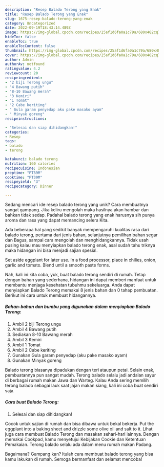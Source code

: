 ```yaml
---
description: "Resep Balado Terong yang Enak"
title: "Resep Balado Terong yang Enak"
slug: 1675-resep-balado-terong-yang-enak
category: Uncategorized
date: 2022-09-19T18:43:14.489Z
image: https://img-global.cpcdn.com/recipes/25af1d6fa0a1c79a/680x482cq70/balado-terong-foto-resep-utama.jpg
hideToc: false
enableToc: true
enableTocContent: false
thumbnail: https://img-global.cpcdn.com/recipes/25af1d6fa0a1c79a/680x482cq70/balado-terong-foto-resep-utama.jpg
cover: https://img-global.cpcdn.com/recipes/25af1d6fa0a1c79a/680x482cq70/balado-terong-foto-resep-utama.jpg
author: Admin
authorAv: notfound
ratingvalue: 4.2
reviewcount: 20
recipeingredient:
- "2 biji Terong ungu"
- "4 Bawang putih"
- "8-10 Bawang merah"
- "3 Kemiri"
- "1 Tomat"
- "2 Cabe keriting"
- " Gula garam penyedap aku pake masako ayam"
- " Minyak goreng"
recipeinstructions:

- "Selesai dan siap dihidangkan!"
categories:
- Resep
tags:
- balado
- terong

katakunci: balado terong 
nutrition: 160 calories
recipecuisine: Indonesian
preptime: "PT39M"
cooktime: "PT39M"
recipeyield: "3"
recipecategory: Dinner

---
```





Sedang mencari ide resep balado terong yang unik? Cara membuatnya sangat gampang. Jika keliru mengolah maka hasilnya akan hambar dan bahkan tidak sedap. Padahal balado terong yang enak harusnya sih punya aroma dan rasa yang dapat memancing selera Kita.





Ada beberapa hal yang sedikit banyak mempengaruhi kualitas rasa dari balado terong, pertama dari jenis bahan, selanjutnya pemilihan bahan segar dan Bagus, sampai cara mengolah dan menghidangkannya. Tidak usah pusing kalau mau menyiapkan balado terong enak,      asal sudah tahu triknya maka hidangan ini bisa menjadi sajian spesial.














Set aside eggplant for later use. In a food processor, place in chilies, onion, garlic and tomato. Blend until a smooth paste forms.






Nah, kali ini kita coba, yuk, buat balado terong sendiri di rumah. Tetap dengan bahan yang sederhana, hidangan ini dapat memberi manfaat untuk membantu menjaga kesehatan tubuhmu sekeluarga. Anda dapat menyiapkan Balado Terong memakai 8 jenis bahan dan 0 tahap pembuatan. Berikut ini cara untuk membuat hidangannya.

<!--inarticleads1-->

##### Bahan-bahan dan bumbu yang digunakan dalam menyiapkan Balado Terong:

1. Ambil 2 biji Terong ungu
1. Ambil 4 Bawang putih
1. Sediakan 8-10 Bawang merah
1. Ambil 3 Kemiri
1. Ambil 1 Tomat
1. Ambil 2 Cabe keriting
1. Gunakan  Gula garam penyedap (aku pake masako ayam)
1. Gunakan  Minyak goreng


Balado terong biasanya dipadukan dengan teri ataupun petai. Selain enak, pembuatannya pun sangat mudah. Terong balado selalu jadi andalan sayur di berbagai rumah makan Jawa dan Warteg. Kalau Anda sering memilih terong balado sebagai lauk saat jajan makan siang, kali ini coba buat sendiri saja. 

<!--inarticleads2-->

##### Cara buat Balado Terong:


1. Selesai dan siap dihidangkan!

Cocok untuk sajian di rumah dan bisa dibawa untuk bekal bekerja. Put the eggplant into a baking sheet and drizzle some olive oil and salt to it. Lihat juga cara membuat Balado Terong dan masakan sehari-hari lainnya. Dengan memakai Cookpad, kamu menyetujui Kebijakan Cookie dan Ketentuan Pemakaian. Terong balado selalu ada dalam menu rumah makan Padang. 

Bagaimana? Gampang kan? Itulah cara membuat balado terong yang bisa kamu lakukan di rumah. Semoga bermanfaat dan selamat mencoba!
